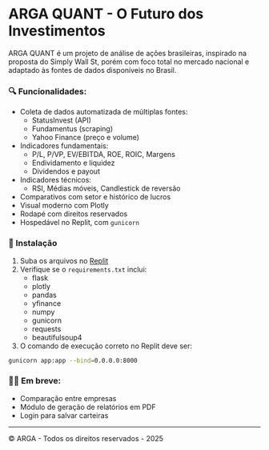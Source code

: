 # ARGA QUANT - O Futuro dos Investimentos

ARGA QUANT é um projeto de análise de ações brasileiras, inspirado na proposta do Simply Wall St, porém com foco total no mercado nacional e adaptado às fontes de dados disponíveis no Brasil.

### 🔍 Funcionalidades:

- Coleta de dados automatizada de múltiplas fontes:
  - StatusInvest (API)
  - Fundamentus (scraping)
  - Yahoo Finance (preço e volume)
- Indicadores fundamentais:
  - P/L, P/VP, EV/EBITDA, ROE, ROIC, Margens
  - Endividamento e liquidez
  - Dividendos e payout
- Indicadores técnicos:
  - RSI, Médias móveis, Candlestick de reversão
- Comparativos com setor e histórico de lucros
- Visual moderno com Plotly
- Rodapé com direitos reservados
- Hospedável no Replit, com `gunicorn`

### 🧰 Instalação

1. Suba os arquivos no [Replit](https://replit.com/)
2. Verifique se o `requirements.txt` inclui:
    - flask
    - plotly
    - pandas
    - yfinance
    - numpy
    - gunicorn
    - requests
    - beautifulsoup4
3. O comando de execução correto no Replit deve ser:

```bash
gunicorn app:app --bind=0.0.0.0:8000
```

### 👨‍💻 Em breve:
- Comparação entre empresas
- Módulo de geração de relatórios em PDF
- Login para salvar carteiras

---

© ARGA - Todos os direitos reservados - 2025